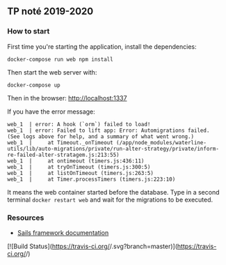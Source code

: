 ## TP noté 2019-2020

### How to start

First time you're starting the application, install the dependencies:

```
docker-compose run web npm install
```

Then start the web server with:

```
docker-compose up
```

Then in the browser: [http://localhost:1337](http://localhost:1337)

If you have the error message:

```text
web_1  | error: A hook (`orm`) failed to load!
web_1  | error: Failed to lift app: Error: Automigrations failed.  (See logs above for help, and a summary of what went wrong.)
web_1  |     at Timeout._onTimeout (/app/node_modules/waterline-utils/lib/auto-migrations/private/run-alter-strategy/private/inform-re-failed-alter-stratagem.js:213:55)
web_1  |     at ontimeout (timers.js:436:11)
web_1  |     at tryOnTimeout (timers.js:300:5)
web_1  |     at listOnTimeout (timers.js:263:5)
web_1  |     at Timer.processTimers (timers.js:223:10)
```

It means the web container started before the database. Type in a second
terminal `docker restart web` and wait for the migrations to be executed.

### Resources

+ [Sails framework documentation](https://sailsjs.com/get-started)


[![Build Status](https://travis-ci.org/<github username>/<repo name>.svg?branch=master)](https://travis-ci.org/<github username>/<repo name>)
